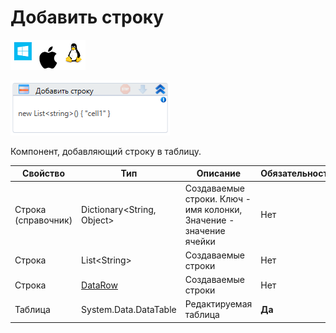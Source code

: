 # Добавить строку

![](<../../../../.gitbook/assets/image (100) (1) (1) (1) (1) (2) (60).png>)

![](<../../../../.gitbook/assets/image (345).png>)

Компонент, добавляющий строку в таблицу.

| Свойство            | Тип                                                                                     | Описание                                                           | Обязательность |
| ------------------- | --------------------------------------------------------------------------------------- | ------------------------------------------------------------------ | -------------- |
| Строка (справочник) | Dictionary\<String, Object>                                                             | Создаваемые строки. Ключ - имя колонки, Значение - значение ячейки | Нет            |
| Строка              | List\<String>                                                                           | Создаваемые строки                                                 | Нет            |
| Строка              | [DataRow](https://docs.microsoft.com/ru-ru/dotnet/api/system.data.datarow?view=net-5.0) | Создаваемые строки                                                 | Нет            |
| Таблица             | System.Data.DataTable                                                                   | Редактируемая таблица                                              | **Да**         |
